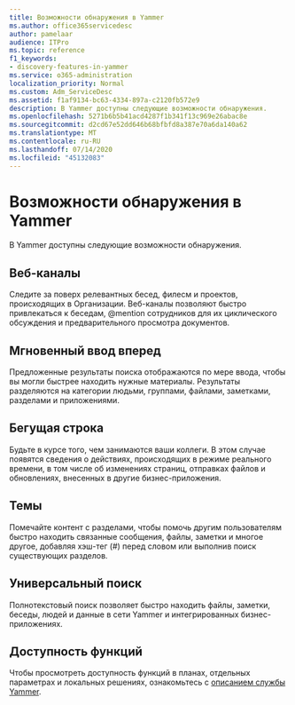 ```yaml
---
title: Возможности обнаружения в Yammer
ms.author: office365servicedesc
author: pamelaar
audience: ITPro
ms.topic: reference
f1_keywords:
- discovery-features-in-yammer
ms.service: o365-administration
localization_priority: Normal
ms.custom: Adm_ServiceDesc
ms.assetid: f1af9134-bc63-4334-897a-c2120fb572e9
description: В Yammer доступны следующие возможности обнаружения.
ms.openlocfilehash: 5271b6b5b41acd4287f1b341f13c969e26abac8e
ms.sourcegitcommit: d2cd67e52dd646b68bfbfd8a387e70a6da140a62
ms.translationtype: MT
ms.contentlocale: ru-RU
ms.lasthandoff: 07/14/2020
ms.locfileid: "45132083"
---
```

# <a name="discovery-features-in-yammer"></a>Возможности обнаружения в Yammer

В Yammer доступны следующие возможности обнаружения.
  
## <a name="feeds"></a>Веб-каналы

Следите за поверх релевантных бесед, филесм и проектов, происходящих в Организации. Веб-каналы позволяют быстро привлекаться к беседам, @mention сотрудников для их циклического обсуждения и предварительного просмотра документов.

## <a name="instant-type-ahead"></a>Мгновенный ввод вперед

Предложенные результаты поиска отображаются по мере ввода, чтобы вы могли быстрее находить нужные материалы. Результаты разделяются на категории людьми, группами, файлами, заметками, разделами и приложениями.
    
## <a name="ticker"></a>Бегущая строка

Будьте в курсе того, чем занимаются ваши коллеги. В этом случае появятся сведения о действиях, происходящих в режиме реального времени, в том числе об изменениях страниц, отправках файлов и обновлениях, внесенных в другие бизнес-приложения.
  
## <a name="topics"></a>Темы

Помечайте контент с разделами, чтобы помочь другим пользователям быстро находить связанные сообщения, файлы, заметки и многое другое, добавляя хэш-тег (#) перед словом или выполнив поиск существующих разделов.
  
## <a name="universal-search"></a>Универсальный поиск

Полнотекстовый поиск позволяет быстро находить файлы, заметки, беседы, людей и данные в сети Yammer и интегрированных бизнес-приложениях.
  
## <a name="feature-availability"></a>Доступность функций

Чтобы просмотреть доступность функций в планах, отдельных параметрах и локальных решениях, ознакомьтесь с [описанием службы Yammer](yammer-service-description.md).
  
  
